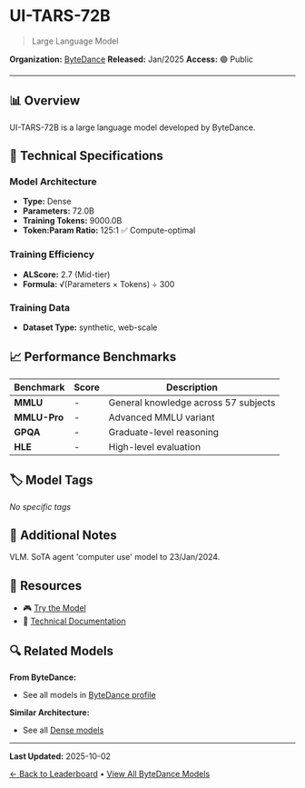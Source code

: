 # UI-TARS-72B

> Large Language Model

**Organization:** [ByteDance](../../labs/bytedance.md)
**Released:** Jan/2025
**Access:** 🟢 Public

---

## 📊 Overview

UI-TARS-72B is a large language model developed by ByteDance.

## 🔧 Technical Specifications

### Model Architecture
- **Type:** Dense
- **Parameters:** 72.0B
- **Training Tokens:** 9000.0B
- **Token:Param Ratio:** 125:1 ✅ Compute-optimal

### Training Efficiency
- **ALScore:** 2.7 (Mid-tier)
- **Formula:** √(Parameters × Tokens) ÷ 300

### Training Data
- **Dataset Type:** synthetic, web-scale

## 📈 Performance Benchmarks

| Benchmark | Score | Description |
|-----------|-------|-------------|
| **MMLU** | - | General knowledge across 57 subjects |
| **MMLU-Pro** | - | Advanced MMLU variant |
| **GPQA** | - | Graduate-level reasoning |
| **HLE** | - | High-level evaluation |

## 🏷️ Model Tags

_No specific tags_

## 📝 Additional Notes

VLM. SoTA agent 'computer use' model to 23/Jan/2024.

## 🔗 Resources

- 🎮 [Try the Model](https://github.com/bytedance/UI-TARS-desktop?tab=readme-ov-file)
- 📄 [Technical Documentation](https://arxiv.org/abs/2501.12326)

## 🔍 Related Models

**From ByteDance:**
- See all models in [ByteDance profile](../../labs/bytedance.md)

**Similar Architecture:**
- See all [Dense models](../../architectures/dense.md)

---

**Last Updated:** 2025-10-02

[← Back to Leaderboard](../../README.md) • [View All ByteDance Models](../../labs/bytedance.md)
